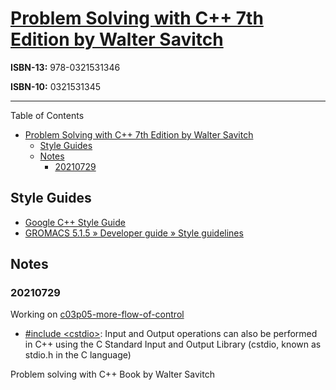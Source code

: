 # [Problem Solving with C++ 7th Edition by Walter Savitch](https://linkencore.iii.com/iii/encore/record/C__Rb29131224?lang=eng)

**ISBN-13:** 978-0321531346

**ISBN-10:** 0321531345

---

Table of Contents

- [Problem Solving with C++ 7th Edition by Walter Savitch](#problem-solving-with-c-7th-edition-by-walter-savitch)
  - [Style Guides](#style-guides)
  - [Notes](#notes)
    - [20210729](#20210729)

## Style Guides

- [Google C++ Style Guide](https://google.github.io/styleguide/cppguide.html)
- [GROMACS 5.1.5 » Developer guide » Style guidelines](https://manual.gromacs.org/documentation/5.1-current/dev-manual/naming.html#common-guidelines-for-c-and-c-code)

## Notes

### 20210729

Working on [c03p05-more-flow-of-control](c03p05-more-flow-of-control/README.MD)

- [#include \<cstdio\>](https://www.cplusplus.com/reference/cstdio/): Input and Output operations can also be performed in C++ using the C Standard Input and Output Library (cstdio, known as stdio.h in the C language)

Problem solving with C++ Book by Walter Savitch
